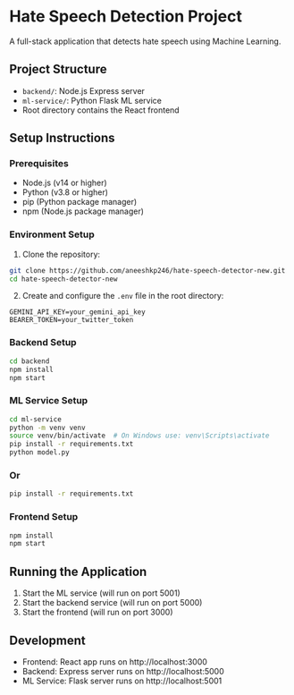 # Hate Speech Detection Project

A full-stack application that detects hate speech using Machine Learning.

## Project Structure
- `backend/`: Node.js Express server
- `ml-service/`: Python Flask ML service
- Root directory contains the React frontend

## Setup Instructions

### Prerequisites
- Node.js (v14 or higher)
- Python (v3.8 or higher)
- pip (Python package manager)
- npm (Node.js package manager)

### Environment Setup
1. Clone the repository:
```bash
git clone https://github.com/aneeshkp246/hate-speech-detector-new.git
cd hate-speech-detector-new
```

2. Create and configure the `.env` file in the root directory:
```
GEMINI_API_KEY=your_gemini_api_key
BEARER_TOKEN=your_twitter_token
```

### Backend Setup
```bash
cd backend
npm install
npm start
```

### ML Service Setup
```bash
cd ml-service
python -m venv venv
source venv/bin/activate  # On Windows use: venv\Scripts\activate
pip install -r requirements.txt
python model.py
```
### Or

```bash
pip install -r requirements.txt
```

### Frontend Setup
```bash
npm install
npm start
```

## Running the Application
1. Start the ML service (will run on port 5001)
2. Start the backend service (will run on port 5000)
3. Start the frontend (will run on port 3000)

## Development
- Frontend: React app runs on http://localhost:3000
- Backend: Express server runs on http://localhost:5000
- ML Service: Flask server runs on http://localhost:5001